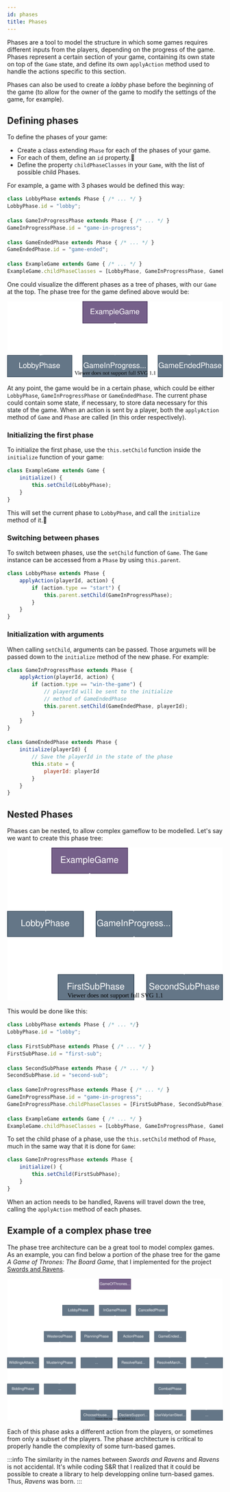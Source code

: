 ```yaml
---
id: phases
title: Phases
---
```


Phases are a tool to model the structure in which some games requires different inputs from the players, depending on the progress of the game. Phases represent a certain section of your game, containing its own state on top of the `Game` state, and define its own `applyAction` method used to handle the actions specific to this section.

Phases can also be used to create a _lobby_ phase before the beginning of the game (to allow for the owner of the game to modify the settings of the game, for example).

## Defining phases

To define the phases of your game:

* Create a class extending `Phase` for each of the phases of your game.
* For each of them, define an `id` property.
* Define the property `childPhaseClasses` in your `Game`, with the list of possible child Phases.

For example, a game with 3 phases would be defined this way:

```js
class LobbyPhase extends Phase { /* ... */ }
LobbyPhase.id = "lobby";

class GameInProgressPhase extends Phase { /* ... */ }
GameInProgressPhase.id = "game-in-progress";

class GameEndedPhase extends Phase { /* ... */ }
GameEndedPhase.id = "game-ended";

class ExampleGame extends Game { /* ... */ }
ExampleGame.childPhaseClasses = [LobbyPhase, GameInProgressPhase, GameEndedPhase];
```

One could visualize the different phases as a tree of phases, with our `Game` at the top. The phase tree for the game defined above would be:

![Phase tree](./phases-phase-tree.drawio.svg)

At any point, the game would be in a certain phase, which could be either `LobbyPhase`, `GameInProgressPhase` or `GameEndedPhase`. The current phase could contain some state, if necessary, to store data necessary for this state of the game. When an action is sent by a player, both the `applyAction` method of `Game` and `Phase` are called (in this order respectively).

### Initializing the first phase

To initialize the first phase, use the `this.setChild` function inside the `initialize` function of your game:

```js {3}
class ExampleGame extends Game {
    initialize() {
        this.setChild(LobbyPhase);
    }
}
```

This will set the current phase to `LobbyPhase`, and call the `initialize` method of it.

### Switching between phases

To switch between phases, use the `setChild` function of `Game`. The `Game` instance can be accessed from a `Phase` by using `this.parent`.

```js {4}
class LobbyPhase extends Phase {
    applyAction(playerId, action) {
        if (action.type == "start") {
            this.parent.setChild(GameInProgressPhase);
        }
    }
}
```

### Initialization with arguments

When calling `setChild`, arguments can be passed. Those argumets will be passed down to the `initialize` method of the new phase. For example:

```js {6,12-17}
class GameInProgressPhase extends Phase {
    applyAction(playerId, action) {
        if (action.type == "win-the-game") {
            // playerId will be sent to the initialize
            // method of GameEndedPhase
            this.parent.setChild(GameEndedPhase, playerId);
        }
    }
}

class GameEndedPhase extends Phase {
    initialize(playerId) {
        // Save the playerId in the state of the phase
        this.state = {
            playerId: playerId
        }
    }
}
```

## Nested Phases

Phases can be nested, to allow complex gameflow to be modelled. Let's say we want to create this phase tree:

![Phase tree](./phases-nested-phase-tree.drawio.svg)

This would be done like this:

```js
class LobbyPhase extends Phase { /* ... */}
LobbyPhase.id = "lobby";

class FirstSubPhase extends Phase { /* ... */ }
FirstSubPhase.id = "first-sub";

class SecondSubPhase extends Phase { /* ... */ }
SecondSubPhase.id = "second-sub";

class GameInProgressPhase extends Phase { /* ... */ }
GameInProgressPhase.id = "game-in-progress";
GameInProgressPhase.childPhaseClasses = [FirstSubPhase, SecondSubPhase];

class ExampleGame extends Game { /* ... */ }
ExampleGame.childPhaseClasses = [LobbyPhase, GameInProgressPhase, GameEndedPhase];
```

To set the child phase of a phase, use the `this.setChild` method of `Phase`, much in the same way that it is done for `Game`:

```js {3}
class GameInProgressPhase extends Phase {
    initialize() {
        this.setChild(FirstSubPhase);
    }
}
```

When an action needs to be handled, Ravens will travel down the tree, calling the `applyAction` method of each phases. 

## Example of a complex phase tree

The phase tree architecture can be a great tool to model complex games. As an example, you can find below a portion of the phase tree for the game _A Game of Thrones: The Board Game_, that I implemented for the project [Swords and Ravens](https://swordsandravens.net/).

![Phase tree](./phases-complex-phase-tree.drawio.svg)

Each of this phase asks a different action from the players, or sometimes from only a subset of the players. The phase architecture is critical to properly handle the complexity of some turn-based games.

:::info
The similarity in the names between _Swords and Ravens_ and _Ravens_ is not accidental. It's while coding S&R that I realized that it could be possible to create a library to help developping online turn-based games. Thus, _Ravens_ was born.
:::
